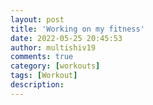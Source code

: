 ```yaml
---
layout: post
title: 'Working on my fitness'
date: 2022-05-25 20:45:53
author: multishiv19
comments: true
category: [workouts]
tags: [Workout]
description: 
---
```


<div width='100%' class='strava-embed-placeholder' data-embed-type='activity' data-embed-id='7199269864'></div>
<script src='https://strava-embeds.com/embed.js'></script>
